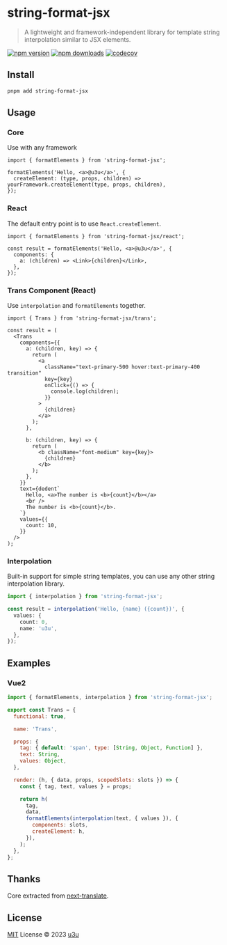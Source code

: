 # string-format-jsx

> A lightweight and framework-independent library for template string interpolation similar to JSX elements.

[![npm version](https://badgen.net/npm/v/string-format-jsx)](https://npm.im/string-format-jsx) [![npm downloads](https://badgen.net/npm/dm/string-format-jsx)](https://npm.im/string-format-jsx) [![codecov](https://codecov.io/gh/u3u/string-format-jsx/graph/badge.svg)](https://codecov.io/gh/u3u/string-format-jsx)

## Install

```sh
pnpm add string-format-jsx
```

## Usage

### Core

Use with any framework

```tsx
import { formatElements } from 'string-format-jsx';

formatElements('Hello, <a>@u3u</a>', {
  createElement: (type, props, children) => yourFramework.createElement(type, props, children),
});
```

### React

The default entry point is to use `React.createElement`.

```tsx
import { formatElements } from 'string-format-jsx/react';

const result = formatElements('Hello, <a>@u3u</a>', {
  components: {
    a: (children) => <Link>{children}</Link>,
  },
});
```

### Trans Component (React)

Use `interpolation` and `formatElements` together.

```tsx
import { Trans } from 'string-format-jsx/trans';

const result = (
  <Trans
    components={{
      a: (children, key) => {
        return (
          <a
            className="text-primary-500 hover:text-primary-400 transition"
            key={key}
            onClick={() => {
              console.log(children);
            }}
          >
            {children}
          </a>
        );
      },

      b: (children, key) => {
        return (
          <b className="font-medium" key={key}>
            {children}
          </b>
        );
      },
    }}
    text={dedent`
      Hello, <a>The number is <b>{count}</b></a>
      <br />
      The number is <b>{count}</b>.
    `}
    values={{
      count: 10,
    }}
  />
);
```

### Interpolation

Built-in support for simple string templates, you can use any other string interpolation library.

```ts
import { interpolation } from 'string-format-jsx';

const result = interpolation('Hello, {name} ({count})', {
  values: {
    count: 0,
    name: 'u3u',
  },
});
```

## Examples

### Vue2

```js
import { formatElements, interpolation } from 'string-format-jsx';

export const Trans = {
  functional: true,

  name: 'Trans',

  props: {
    tag: { default: 'span', type: [String, Object, Function] },
    text: String,
    values: Object,
  },

  render: (h, { data, props, scopedSlots: slots }) => {
    const { tag, text, values } = props;

    return h(
      tag,
      data,
      formatElements(interpolation(text, { values }), {
        components: slots,
        createElement: h,
      }),
    );
  },
};
```

## Thanks

Core extracted from [next-translate](https://github.com/aralroca/next-translate).

## License

[MIT](./LICENSE) License © 2023 [u3u](https://github.com/u3u)
